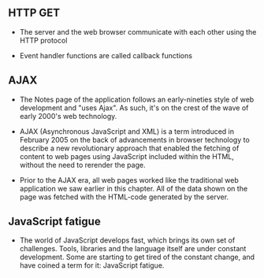 ## HTTP GET
- The server and the web browser communicate with each other using the HTTP protocol

- Event handler functions are called callback functions

## AJAX

- The Notes page of the application follows an early-nineties style of web development and "uses Ajax". As such, it's on the crest of the wave of early 2000's web technology.

- AJAX (Asynchronous JavaScript and XML) is a term introduced in February 2005 on the back of advancements in browser technology to describe a new revolutionary approach that enabled the fetching of content to web pages using JavaScript included within the HTML, without the need to rerender the page.

- Prior to the AJAX era, all web pages worked like the traditional web application we saw earlier in this chapter. All of the data shown on the page was fetched with the HTML-code generated by the server. 

## JavaScript fatigue
- The world of JavaScript develops fast, which brings its own set of challenges. Tools, libraries and the language itself are under constant development. Some are starting to get tired of the constant change, and have coined a term for it: JavaScript fatigue.